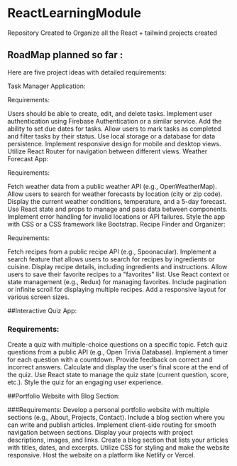 # ReactLearningModule
Repository Created to Organize all the React + tailwind projects created 

## RoadMap planned so far : 
Here are five project ideas with detailed requirements:

Task Manager Application:

Requirements:

Users should be able to create, edit, and delete tasks.
Implement user authentication using Firebase Authentication or a similar service.
Add the ability to set due dates for tasks.
Allow users to mark tasks as completed and filter tasks by their status.
Use local storage or a database for data persistence.
Implement responsive design for mobile and desktop views.
Utilize React Router for navigation between different views.
Weather Forecast App:

Requirements:

Fetch weather data from a public weather API (e.g., OpenWeatherMap).
Allow users to search for weather forecasts by location (city or zip code).
Display the current weather conditions, temperature, and a 5-day forecast.
Use React state and props to manage and pass data between components.
Implement error handling for invalid locations or API failures.
Style the app with CSS or a CSS framework like Bootstrap.
Recipe Finder and Organizer:

Requirements:

Fetch recipes from a public recipe API (e.g., Spoonacular).
Implement a search feature that allows users to search for recipes by ingredients or cuisine.
Display recipe details, including ingredients and instructions.
Allow users to save their favorite recipes to a "favorites" list.
Use React context or state management (e.g., Redux) for managing favorites.
Include pagination or infinite scroll for displaying multiple recipes.
Add a responsive layout for various screen sizes.

##Interactive Quiz App:

### Requirements:

Create a quiz with multiple-choice questions on a specific topic.
Fetch quiz questions from a public API (e.g., Open Trivia Database).
Implement a timer for each question with a countdown.
Provide feedback on correct and incorrect answers.
Calculate and display the user's final score at the end of the quiz.
Use React state to manage the quiz state (current question, score, etc.).
Style the quiz for an engaging user experience.

##Portfolio Website with Blog Section:

###Requirements:
Develop a personal portfolio website with multiple sections (e.g., About, Projects, Contact).
Include a blog section where you can write and publish articles.
Implement client-side routing for smooth navigation between sections.
Display your projects with project descriptions, images, and links.
Create a blog section that lists your articles with titles, dates, and excerpts.
Utilize CSS for styling and make the website responsive.
Host the website on a platform like Netlify or Vercel.
